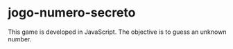 # jogo-numero-secreto
This game is developed in JavaScript. The objective is to guess an unknown number.
